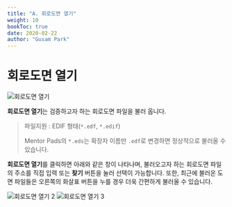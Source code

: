 ```yaml
---
title: "A. 회로도면 열기"
weight: 10
bookToc: true
date: 2020-02-22
author: "Gusam Park"
---
```


# 회로도면 열기

![회로도면 열기](/ldrc/4.png)

**회로도면 열기**는 검증하고자 하는 회로도면 파일을 불러 옵니다.
> 파일지원 : EDIF 형태(`*.edf`, `*.edif`)
>
> Mentor Pads의 `*.eds`는 확장자 이름만 `.edf`로 변경하면 정상적으로 불러올 수 있습니다.

**회로도면 열기**를 클릭하면 아래와 같은 창이 나타나며, 불러오고자 하는 회로도면 파일의 주소를 직접 입력 또는 **찾기** 버튼을 눌러 선택이 가능합니다. 또한, 최근에 불러온 도면 파일들은 오른쪽의 화살표 버튼을 누를 경우 더욱 간편하게 불러올 수 있습니다.

![회로도면 열기 2](/ldrc/14.png)
![회로도면 열기 3](/ldrc/15.png)